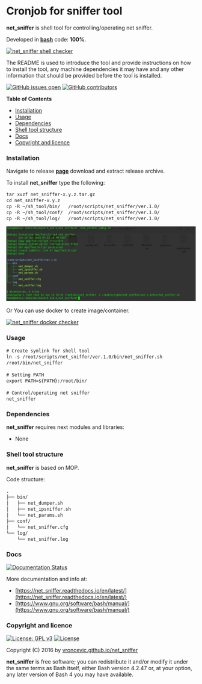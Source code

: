 # Cronjob for sniffer tool

**net_sniffer** is shell tool for controlling/operating net sniffer.

Developed in **[bash](https://en.wikipedia.org/wiki/Bash_(Unix_shell))** code: **100%**.

[![net_sniffer shell checker](https://github.com/vroncevic/net_sniffer/workflows/net_sniffer%20shell%20checker/badge.svg)](https://github.com/vroncevic/net_sniffer/actions?query=workflow%3A%22net_sniffer+shell+checker%22)

The README is used to introduce the tool and provide instructions on
how to install the tool, any machine dependencies it may have and any
other information that should be provided before the tool is installed.

[![GitHub issues open](https://img.shields.io/github/issues/vroncevic/net_sniffer.svg)](https://github.com/vroncevic/net_sniffer/issues) [![GitHub contributors](https://img.shields.io/github/contributors/vroncevic/net_sniffer.svg)](https://github.com/vroncevic/net_sniffer/graphs/contributors)

<!-- START doctoc generated TOC please keep comment here to allow auto update -->
<!-- DON'T EDIT THIS SECTION, INSTEAD RE-RUN doctoc TO UPDATE -->
**Table of Contents**

- [Installation](#installation)
- [Usage](#usage)
- [Dependencies](#dependencies)
- [Shell tool structure](#shell-tool-structure)
- [Docs](#docs)
- [Copyright and licence](#copyright-and-licence)

<!-- END doctoc generated TOC please keep comment here to allow auto update -->

### Installation

Navigate to release **[page](https://github.com/vroncevic/net_sniffer/releases)** download and extract release archive.

To install **net_sniffer** type the following:

```
tar xvzf net_sniffer-x.y.z.tar.gz
cd net_sniffer-x.y.z
cp -R ~/sh_tool/bin/   /root/scripts/net_sniffer/ver.1.0/
cp -R ~/sh_tool/conf/  /root/scripts/net_sniffer/ver.1.0/
cp -R ~/sh_tool/log/   /root/scripts/net_sniffer/ver.1.0/
```

![alt tag](https://raw.githubusercontent.com/vroncevic/net_sniffer/dev/docs/setup_tree.png)

Or You can use docker to create image/container.

[![net_sniffer docker checker](https://github.com/vroncevic/net_sniffer/workflows/net_sniffer%20docker%20checker/badge.svg)](https://github.com/vroncevic/net_sniffer/actions?query=workflow%3A%22net_sniffer+docker+checker%22)

### Usage

```
# Create symlink for shell tool
ln -s /root/scripts/net_sniffer/ver.1.0/bin/net_sniffer.sh /root/bin/net_sniffer

# Setting PATH
export PATH=${PATH}:/root/bin/

# Control/operating net sniffer
net_sniffer
```

### Dependencies

**net_sniffer** requires next modules and libraries:

* None

### Shell tool structure

**net_sniffer** is based on MOP.

Code structure:
```
.
├── bin/
│   ├── net_dumper.sh
│   ├── net_ipsniffer.sh
│   └── net_params.sh
├── conf/
│   └── net_sniffer.cfg
└── log/
    └── net_sniffer.log
```

### Docs

[![Documentation Status](https://readthedocs.org/projects/net_sniffer/badge/?version=latest)](https://net_sniffer.readthedocs.io/projects/net_sniffer/en/latest/?badge=latest)

More documentation and info at:
* [https://net_sniffer.readthedocs.io/en/latest/](https://net_sniffer.readthedocs.io/en/latest/)
* [https://www.gnu.org/software/bash/manual/](https://www.gnu.org/software/bash/manual/)

### Copyright and licence

[![License: GPL v3](https://img.shields.io/badge/License-GPLv3-blue.svg)](https://www.gnu.org/licenses/gpl-3.0) [![License](https://img.shields.io/badge/License-Apache%202.0-blue.svg)](https://opensource.org/licenses/Apache-2.0)

Copyright (C) 2016 by [vroncevic.github.io/net_sniffer](https://vroncevic.github.io/net_sniffer)

**net_sniffer** is free software; you can redistribute it and/or modify
it under the same terms as Bash itself, either Bash version 4.2.47 or,
at your option, any later version of Bash 4 you may have available.

